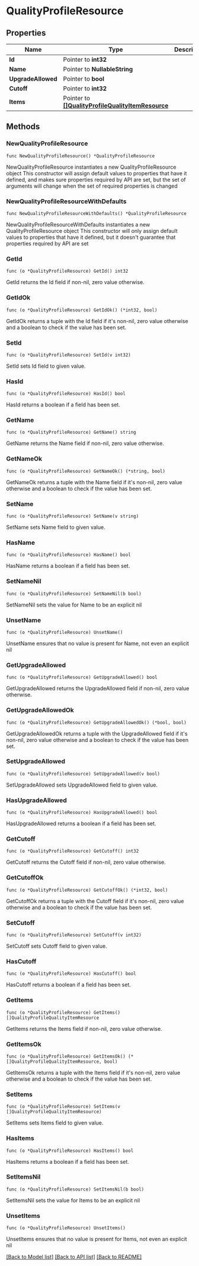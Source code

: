 # QualityProfileResource

## Properties

Name | Type | Description | Notes
------------ | ------------- | ------------- | -------------
**Id** | Pointer to **int32** |  | [optional] 
**Name** | Pointer to **NullableString** |  | [optional] 
**UpgradeAllowed** | Pointer to **bool** |  | [optional] 
**Cutoff** | Pointer to **int32** |  | [optional] 
**Items** | Pointer to [**[]QualityProfileQualityItemResource**](QualityProfileQualityItemResource.md) |  | [optional] 

## Methods

### NewQualityProfileResource

`func NewQualityProfileResource() *QualityProfileResource`

NewQualityProfileResource instantiates a new QualityProfileResource object
This constructor will assign default values to properties that have it defined,
and makes sure properties required by API are set, but the set of arguments
will change when the set of required properties is changed

### NewQualityProfileResourceWithDefaults

`func NewQualityProfileResourceWithDefaults() *QualityProfileResource`

NewQualityProfileResourceWithDefaults instantiates a new QualityProfileResource object
This constructor will only assign default values to properties that have it defined,
but it doesn't guarantee that properties required by API are set

### GetId

`func (o *QualityProfileResource) GetId() int32`

GetId returns the Id field if non-nil, zero value otherwise.

### GetIdOk

`func (o *QualityProfileResource) GetIdOk() (*int32, bool)`

GetIdOk returns a tuple with the Id field if it's non-nil, zero value otherwise
and a boolean to check if the value has been set.

### SetId

`func (o *QualityProfileResource) SetId(v int32)`

SetId sets Id field to given value.

### HasId

`func (o *QualityProfileResource) HasId() bool`

HasId returns a boolean if a field has been set.

### GetName

`func (o *QualityProfileResource) GetName() string`

GetName returns the Name field if non-nil, zero value otherwise.

### GetNameOk

`func (o *QualityProfileResource) GetNameOk() (*string, bool)`

GetNameOk returns a tuple with the Name field if it's non-nil, zero value otherwise
and a boolean to check if the value has been set.

### SetName

`func (o *QualityProfileResource) SetName(v string)`

SetName sets Name field to given value.

### HasName

`func (o *QualityProfileResource) HasName() bool`

HasName returns a boolean if a field has been set.

### SetNameNil

`func (o *QualityProfileResource) SetNameNil(b bool)`

 SetNameNil sets the value for Name to be an explicit nil

### UnsetName
`func (o *QualityProfileResource) UnsetName()`

UnsetName ensures that no value is present for Name, not even an explicit nil
### GetUpgradeAllowed

`func (o *QualityProfileResource) GetUpgradeAllowed() bool`

GetUpgradeAllowed returns the UpgradeAllowed field if non-nil, zero value otherwise.

### GetUpgradeAllowedOk

`func (o *QualityProfileResource) GetUpgradeAllowedOk() (*bool, bool)`

GetUpgradeAllowedOk returns a tuple with the UpgradeAllowed field if it's non-nil, zero value otherwise
and a boolean to check if the value has been set.

### SetUpgradeAllowed

`func (o *QualityProfileResource) SetUpgradeAllowed(v bool)`

SetUpgradeAllowed sets UpgradeAllowed field to given value.

### HasUpgradeAllowed

`func (o *QualityProfileResource) HasUpgradeAllowed() bool`

HasUpgradeAllowed returns a boolean if a field has been set.

### GetCutoff

`func (o *QualityProfileResource) GetCutoff() int32`

GetCutoff returns the Cutoff field if non-nil, zero value otherwise.

### GetCutoffOk

`func (o *QualityProfileResource) GetCutoffOk() (*int32, bool)`

GetCutoffOk returns a tuple with the Cutoff field if it's non-nil, zero value otherwise
and a boolean to check if the value has been set.

### SetCutoff

`func (o *QualityProfileResource) SetCutoff(v int32)`

SetCutoff sets Cutoff field to given value.

### HasCutoff

`func (o *QualityProfileResource) HasCutoff() bool`

HasCutoff returns a boolean if a field has been set.

### GetItems

`func (o *QualityProfileResource) GetItems() []QualityProfileQualityItemResource`

GetItems returns the Items field if non-nil, zero value otherwise.

### GetItemsOk

`func (o *QualityProfileResource) GetItemsOk() (*[]QualityProfileQualityItemResource, bool)`

GetItemsOk returns a tuple with the Items field if it's non-nil, zero value otherwise
and a boolean to check if the value has been set.

### SetItems

`func (o *QualityProfileResource) SetItems(v []QualityProfileQualityItemResource)`

SetItems sets Items field to given value.

### HasItems

`func (o *QualityProfileResource) HasItems() bool`

HasItems returns a boolean if a field has been set.

### SetItemsNil

`func (o *QualityProfileResource) SetItemsNil(b bool)`

 SetItemsNil sets the value for Items to be an explicit nil

### UnsetItems
`func (o *QualityProfileResource) UnsetItems()`

UnsetItems ensures that no value is present for Items, not even an explicit nil

[[Back to Model list]](../README.md#documentation-for-models) [[Back to API list]](../README.md#documentation-for-api-endpoints) [[Back to README]](../README.md)


